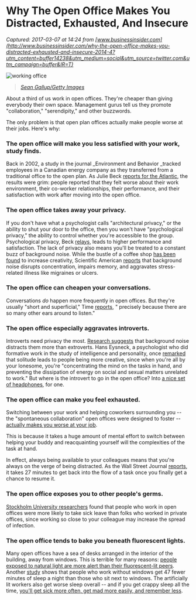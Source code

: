 # Why The Open Office Makes You Distracted, Exhausted, And Insecure

_Captured: 2017-03-07 at 14:24 from [www.businessinsider.com](http://www.businessinsider.com/why-the-open-office-makes-you-distracted-exhausted-and-insecure-2014-4?utm_content=buffer14238&utm_medium=social&utm_source=twitter.com&utm_campaign=buffer&IR=T)_

![working office](http://static2.businessinsider.com/image/53485554eab8ea3f6efc58c4-480-/working-office-3.jpg)

> _[Sean Gallup/Getty Images](http://www.theatlantic.com/magazine/archive/2014/04/the-optimal-office/358640/#1)_

About a third of us work in open offices. They're cheaper than giving everybody their own space. Management gurus tell us they promote "collaboration," "serendipity," and other buzzwords.

The only problem is that open plan offices actually make people worse at their jobs. Here's why:

###  The open office will make you less satisfied with your work, study finds. 

Back in 2002, a study in the journal _Environment and Behavior _tracked employees in a Canadian energy company as they transferred from a traditional office to the open plan. As Julie Beck [reports for the Atlantic](http://www.theatlantic.com/magazine/archive/2014/04/the-optimal-office/358640/#2), the results were grim: people reported that they felt worse about their work environment, their co-worker relationships, their performance, and their satisfaction with work after moving into the open office.

###  The open office takes away your privacy. 

If you don't have what a psychologist calls "architectural privacy," or the ability to shut your door to the office, then you won't have "psychological privacy," the ability to control whether you're accessible to the group. Psychological privacy, Beck [ relays](http://www.theatlantic.com/magazine/archive/2014/04/the-optimal-office/358640/), leads to higher performance and satisfaction. The lack of privacy also means you'll be treated to a constant buzz of background noise. While the bustle of a coffee shop [has been found](http://well.blogs.nytimes.com/2013/06/21/how-the-hum-of-a-coffee-shop-can-boost-creativity/?_php=true&_type=blogs&_r=0) to increase creativity, Scientific American [reports](http://www.scientificamerican.com/article/ask-the-brains-background-noise/) that background noise disrupts concentration, impairs memory, and aggravates stress-related illness like migraines or ulcers.

###  The open office can cheapen your conversations. 

Conversations _do_ happen more frequently in open offices. But they're usually "short and superficial," Time [reports](http://ideas.time.com/2012/08/15/why-the-open-office-is-a-hotbed-of-stress/), " precisely because there are so many other ears around to listen."

###  The open office especially aggravates introverts. 

Introverts need privacy the most. [Research suggests](http://www.tandfonline.com/doi/abs/10.1080/00140130210121932#.U0xExeZdU-Y) that background noise distracts them more than extroverts. Hans Eysneck, a psychologist who did formative work in the study of intelligence and personality, once [ remarked](http://www.nytimes.com/2012/01/15/opinion/sunday/the-rise-of-the-new-groupthink.html?pagewanted=all&_r=0) that solitude leads to people being more creative, since when you're all by your lonesome, you're "concentrating the mind on the tasks in hand, and preventing the dissipation of energy on social and sexual matters unrelated to work." But where is the introvert to go in the open office? Into [ a nice set of headphones](http://www.businessinsider.com/best-headphones-under-1000-2012-6), for one.

###  The open office can make you feel exhausted. 

Switching between your work and helping coworkers surrounding you -- the "spontaneous collaboration" open offices were designed to foster -- [ actually makes you worse at your job](http://ideas.time.com/2012/08/15/why-the-open-office-is-a-hotbed-of-stress/).

This is because it takes a huge amount of mental effort to switch between helping your buddy and reacquainting yourself will the complexities of the task at hand.

In effect, always being available to your colleagues means that you're always on the verge of being distracted. As the Wall Street Journal [reports](http://online.wsj.com/news/articles/SB10001424127887324339204578173252223022388), it takes 27 minutes to get back into the flow of a task once you finally get a chance to resume it.

###  The open office exposes you to other people's germs. 

[Stockholm University researchers](http://www.tandfonline.com/doi/full/10.1080/00140139.2013.871064#.U0wegeZdU-Z) found that people who work in open offices were more likely to take sick leave than folks who worked in private offices, since working so close to your colleague may increase the spread of infection.

###  The open office tends to bake you beneath fluorescent lights. 

Many open offices have a sea of desks arranged in the interior of the building, away from windows. This is terrible for many reasons: [people exposed to natural light are more alert than their fluorescent-lit peers](http://sleepjunkies.com/blog/more-sunlight-more-sleep/). Another [ study](http://www.theatlantic.com/magazine/archive/2014/04/the-optimal-office/358640/) shows that people who work without windows get 47 fewer minutes of sleep a night than those who sit next to windows. The artificially lit workers also get worse sleep overall -- and if you get crappy sleep all the time, [ you'll get sick more often, get mad more easily, and remember less](http://www.businessinsider.com/what-happens-if-you-dont-get-enough-sleep-2014-2).
